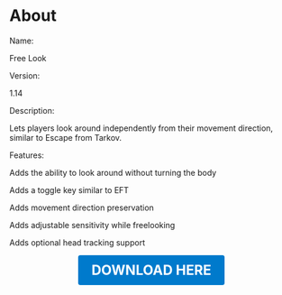 # About

Name:

Free Look

Version:

1.14

Description:

Lets players look around independently from their movement direction, similar to Escape from Tarkov.

Features:

Adds the ability to look around without turning the body

Adds a toggle key similar to EFT

Adds movement direction preservation

Adds adjustable sensitivity while freelooking

Adds optional head tracking support

<p align="center"><a href="https://github.com/LiliaFramework/Modules/raw/refs/heads/gh-pages/freelook.zip" style="display:inline-block;padding:12px 24px;font-size:1.5rem;font-weight:bold;text-decoration:none;color:#fff;background-color:var(--md-primary-fg-color,#007acc);border-radius:4px;">DOWNLOAD HERE</a></p>